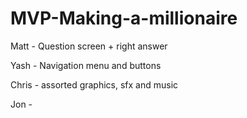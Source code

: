 # MVP-Making-a-millionaire

Matt - Question screen + right answer

Yash - Navigation menu and buttons

Chris - assorted graphics, sfx and music

Jon - 
